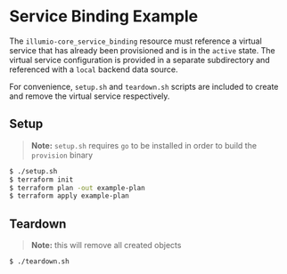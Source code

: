 # Service Binding Example  

The `illumio-core_service_binding` resource must reference a virtual service that has already been provisioned and is in the `active` state. The virtual service configuration is provided in a separate subdirectory and referenced with a `local` backend data source.  

For convenience, `setup.sh` and `teardown.sh` scripts are included to create and remove the virtual service respectively.  

## Setup  

> **Note:** `setup.sh` requires `go` to be installed in order to build the `provision` binary

```sh
$ ./setup.sh
$ terraform init
$ terraform plan -out example-plan
$ terraform apply example-plan
```

## Teardown  

> **Note:** this will remove all created objects
```sh
$ ./teardown.sh
```

